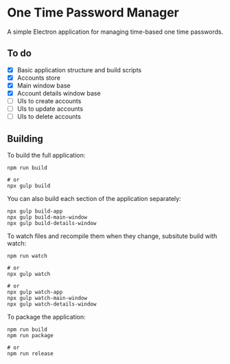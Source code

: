 One Time Password Manager
===

A simple Electron application for managing time-based one time passwords.

To do
---

- [x] Basic application structure and build scripts
- [x] Accounts store
- [x] Main window base
- [x] Account details window base
- [ ] UIs to create accounts
- [ ] UIs to update accounts
- [ ] UIs to delete accounts

Building
---

To build the full application:

```
npm run build

# or
npx gulp build
```

You can also build each section of the application separately:

```
npx gulp build-app
npx gulp build-main-window
npx gulp build-details-window
```

To watch files and recompile them when they change, subsitute build with watch:

```
npm run watch

# or
npx gulp watch

# or
npx gulp watch-app
npx gulp watch-main-window
npx gulp watch-details-window
```

To package the application:

```
npm run build
npm run package

# or
npm run release
```
